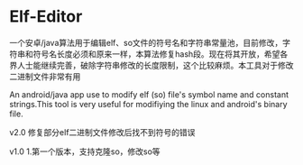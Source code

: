 # Elf-Editor
一个安卓/java算法用于编辑elf、so文件的符号名和字符串常量池，目前修改，字符串和符号名长度必须和原来一样，本算法修复hash段。现在将其开放，希望各界人士能继续完善，破除字符串修改的长度限制，这个比较麻烦。本工具对于修改二进制文件非常有用

An android/java app use to modify elf (so) file's symbol name and constant strings.This tool is very useful for modifiying the linux and android's binary file.

v2.0
修复部分elf二进制文件修改后找不到符号的错误

v1.0
1.第一个版本，支持克隆so，修改so等

